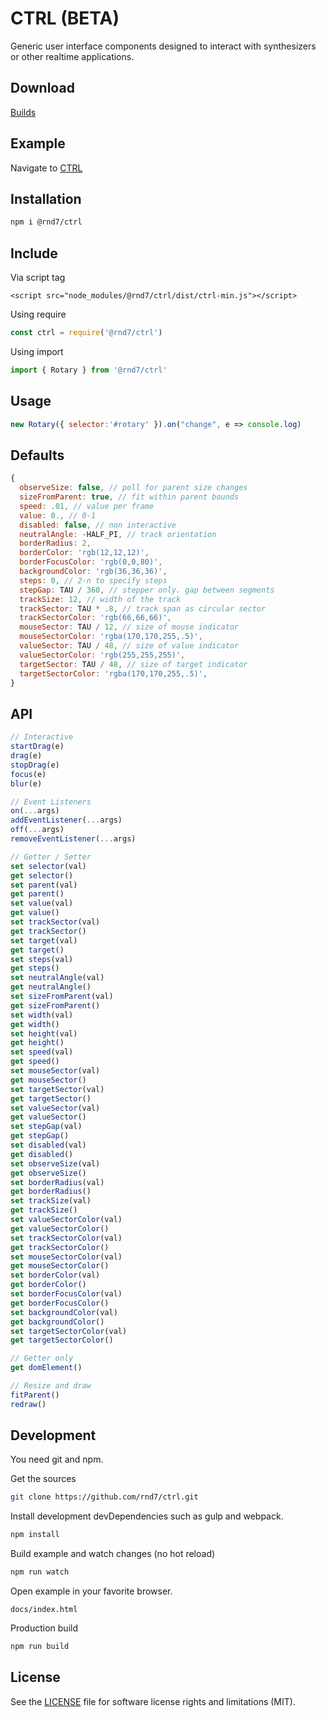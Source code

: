 # CTRL (BETA)
Generic user interface components designed to interact with synthesizers or other realtime applications.

## Download
[Builds](https://github.com/rnd7/ctrl/tree/master/dist)

## Example
Navigate to [CTRL](https://rnd7.github.io/ctrl/)

## Installation

```bash
npm i @rnd7/ctrl

```

## Include

Via script tag
```
<script src="node_modules/@rnd7/ctrl/dist/ctrl-min.js"></script>
```

Using require
```javascript
const ctrl = require('@rnd7/ctrl')
```

Using import
```javascript
import { Rotary } from '@rnd7/ctrl'
```

## Usage
```javascript
new Rotary({ selector:'#rotary' }).on("change", e => console.log)
```

## Defaults

```javascript
{
  observeSize: false, // poll for parent size changes
  sizeFromParent: true, // fit within parent bounds
  speed: .01, // value per frame
  value: 0., // 0-1
  disabled: false, // non interactive
  neutralAngle: -HALF_PI, // track orientation
  borderRadius: 2,
  borderColor: 'rgb(12,12,12)',
  borderFocusColor: 'rgb(0,0,80)',
  backgroundColor: 'rgb(36,36,36)',
  steps: 0, // 2-n to specify steps
  stepGap: TAU / 360, // stepper only. gap between segments
  trackSize: 12, // width of the track
  trackSector: TAU * .8, // track span as circular sector
  trackSectorColor: 'rgb(66,66,66)',
  mouseSector: TAU / 12, // size of mouse indicator
  mouseSectorColor: 'rgba(170,170,255,.5)',
  valueSector: TAU / 48, // size of value indicator
  valueSectorColor: 'rgb(255,255,255)',
  targetSector: TAU / 48, // size of target indicator
  targetSectorColor: 'rgba(170,170,255,.5)',
}
```

## API

```javascript
// Interactive
startDrag(e)
drag(e)
stopDrag(e)
focus(e)
blur(e)

// Event Listeners
on(...args)
addEventListener(...args)
off(...args)
removeEventListener(...args)

// Getter / Setter
set selector(val)
get selector()
set parent(val)
get parent()
set value(val)
get value()
set trackSector(val)
get trackSector()
set target(val)
get target()
set steps(val)
get steps()
set neutralAngle(val)
get neutralAngle()
set sizeFromParent(val)
get sizeFromParent()
set width(val)
get width()
set height(val)
get height()
set speed(val)
get speed()
set mouseSector(val)
get mouseSector()
set targetSector(val)
get targetSector()
set valueSector(val)
get valueSector()
set stepGap(val)
get stepGap()
set disabled(val)
get disabled()
set observeSize(val)
get observeSize()
set borderRadius(val)
get borderRadius()
set trackSize(val)
get trackSize()
set valueSectorColor(val)
get valueSectorColor()
set trackSectorColor(val)
get trackSectorColor()
set mouseSectorColor(val)
get mouseSectorColor()
set borderColor(val)
get borderColor()
set borderFocusColor(val)
get borderFocusColor()
set backgroundColor(val)
get backgroundColor()
set targetSectorColor(val)
get targetSectorColor()

// Getter only
get domElement()

// Resize and draw
fitParent()
redraw()
```

## Development
You need git and npm.

Get the sources
```bash
git clone https://github.com/rnd7/ctrl.git
```

Install development devDependencies such as gulp and webpack.
```bash
npm install
```

Build example and watch changes (no hot reload)
```bash
npm run watch
```

Open example in your favorite browser.
```
docs/index.html
```

Production build
```bash
npm run build
```


## License
See the [LICENSE](https://github.com/rnd7/ctrl/tree/master/LICENSE.md) file for software license rights and limitations (MIT).
